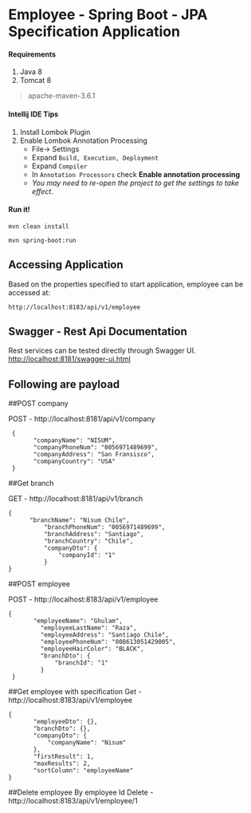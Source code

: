Employee - Spring Boot - JPA Specification Application
====================================


#### Requirements
1. Java 8
2. Tomcat 8

> apache-maven-3.6.1


#### Intellij IDE Tips
1. Install Lombok Plugin
2. Enable Lombok Annotation Processing
    - File-> Settings
    - Expand `Build, Execution, Deployment`
    - Expand `Compiler`
    - In `Annotation Processors` check **Enable annotation processing**
    - _You may need to re-open the project to get the settings to take effect_.

#### Run it!
```
mvn clean install
```
```
mvn spring-boot:run
```

## Accessing Application
Based on the properties specified to start application, employee can be accessed at:
```
http://localhost:8183/api/v1/employee
```
## Swagger - Rest Api Documentation
Rest services can be tested directly through Swagger UI.
[http://localhost:8181/swagger-ui.html](http://localhost:8181/swagger-ui.html)


## Following are payload

##POST company

POST - http://localhost:8181/api/v1/company

     {
           "companyName": "NISUM",
           "companyPhoneNum": "0056971489699",
           "companyAddress": "San Fransisco",
           "companyCountry": "USA"
     }
       

##Get branch

GET - http://localhost:8181/api/v1/branch

    {
          "branchName": "Nisum Chile",
              "branchPhoneNum": "0056971489699",
              "branchAddress": "Santiago",
              "branchCountry": "Chile",
              "companyDto": {
                  "companyId": "1"
              }
    }
        

##POST employee

POST - http://localhost:8183/api/v1/employee

    {
           "employeeName": "Ghulam",
             "employeeLastName": "Raza",
             "employeeAddress": "Santiago Chile",
             "employeePhoneNum": "008613051429005",
             "employeeHairColor": "BLACK",
             "branchDto": {
                 "branchId": "1"
             }
     }
        

##Get employee with specification
Get -  http://localhost:8183/api/v1/employee 

    {
           "employeeDto": {},
           "branchDto": {},
           "companyDto": {
               "companyName": "Nisum"
           },
           "firstResult": 1,
           "maxResults": 2,
           "sortColumn": "employeeName"
    }
        
##Delete employee By employee Id
Delete - http://localhost:8183/api/v1/employee/1



